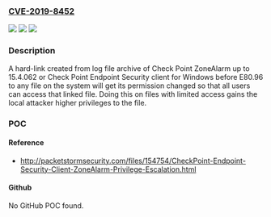 ### [CVE-2019-8452](https://cve.mitre.org/cgi-bin/cvename.cgi?name=CVE-2019-8452)
![](https://img.shields.io/static/v1?label=Product&message=Check%20Point%20Endpoint%20Security%20client%20for%20Windows&color=blue)
![](https://img.shields.io/static/v1?label=Version&message=n%2Fa&color=blue)
![](https://img.shields.io/static/v1?label=Vulnerability&message=CWE-65&color=brighgreen)

### Description

A hard-link created from log file archive of Check Point ZoneAlarm up to 15.4.062 or Check Point Endpoint Security client for Windows before E80.96 to any file on the system will get its permission changed so that all users can access that linked file. Doing this on files with limited access gains the local attacker higher privileges to the file.

### POC

#### Reference
- http://packetstormsecurity.com/files/154754/CheckPoint-Endpoint-Security-Client-ZoneAlarm-Privilege-Escalation.html

#### Github
No GitHub POC found.

